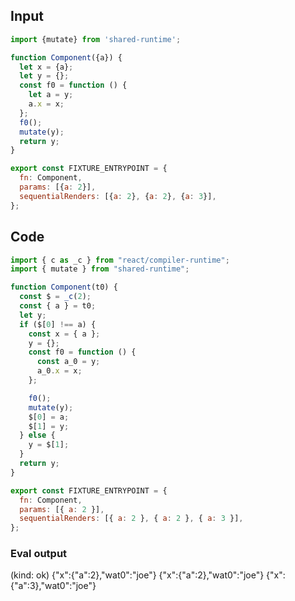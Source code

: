 
## Input

```javascript
import {mutate} from 'shared-runtime';

function Component({a}) {
  let x = {a};
  let y = {};
  const f0 = function () {
    let a = y;
    a.x = x;
  };
  f0();
  mutate(y);
  return y;
}

export const FIXTURE_ENTRYPOINT = {
  fn: Component,
  params: [{a: 2}],
  sequentialRenders: [{a: 2}, {a: 2}, {a: 3}],
};

```

## Code

```javascript
import { c as _c } from "react/compiler-runtime";
import { mutate } from "shared-runtime";

function Component(t0) {
  const $ = _c(2);
  const { a } = t0;
  let y;
  if ($[0] !== a) {
    const x = { a };
    y = {};
    const f0 = function () {
      const a_0 = y;
      a_0.x = x;
    };

    f0();
    mutate(y);
    $[0] = a;
    $[1] = y;
  } else {
    y = $[1];
  }
  return y;
}

export const FIXTURE_ENTRYPOINT = {
  fn: Component,
  params: [{ a: 2 }],
  sequentialRenders: [{ a: 2 }, { a: 2 }, { a: 3 }],
};

```
      
### Eval output
(kind: ok) {"x":{"a":2},"wat0":"joe"}
{"x":{"a":2},"wat0":"joe"}
{"x":{"a":3},"wat0":"joe"}